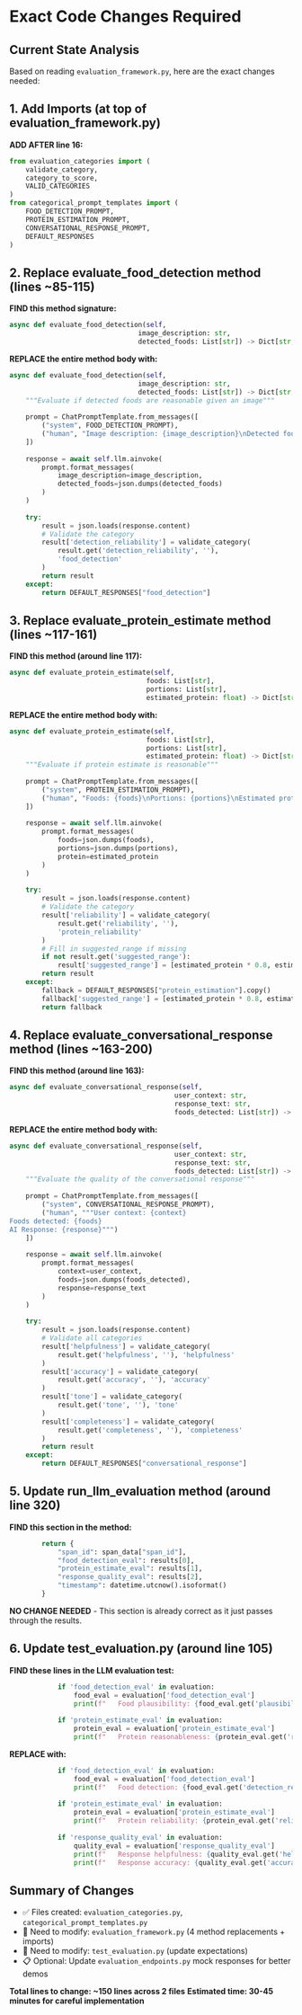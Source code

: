 # Exact Code Changes Required

## Current State Analysis
Based on reading `evaluation_framework.py`, here are the exact changes needed:

## 1. Add Imports (at top of evaluation_framework.py)
**ADD AFTER line 16:**
```python
from evaluation_categories import (
    validate_category, 
    category_to_score,
    VALID_CATEGORIES
)
from categorical_prompt_templates import (
    FOOD_DETECTION_PROMPT,
    PROTEIN_ESTIMATION_PROMPT, 
    CONVERSATIONAL_RESPONSE_PROMPT,
    DEFAULT_RESPONSES
)
```

## 2. Replace evaluate_food_detection method (lines ~85-115)

**FIND this method signature:**
```python
async def evaluate_food_detection(self, 
                                image_description: str,
                                detected_foods: List[str]) -> Dict[str, Any]:
```

**REPLACE the entire method body with:**
```python
async def evaluate_food_detection(self, 
                                image_description: str,
                                detected_foods: List[str]) -> Dict[str, Any]:
    """Evaluate if detected foods are reasonable given an image"""
    
    prompt = ChatPromptTemplate.from_messages([
        ("system", FOOD_DETECTION_PROMPT),
        ("human", "Image description: {image_description}\nDetected foods: {detected_foods}")
    ])
    
    response = await self.llm.ainvoke(
        prompt.format_messages(
            image_description=image_description,
            detected_foods=json.dumps(detected_foods)
        )
    )
    
    try:
        result = json.loads(response.content)
        # Validate the category
        result['detection_reliability'] = validate_category(
            result.get('detection_reliability', ''), 
            'food_detection'
        )
        return result
    except:
        return DEFAULT_RESPONSES["food_detection"]
```

## 3. Replace evaluate_protein_estimate method (lines ~117-161)

**FIND this method (around line 117):**
```python
async def evaluate_protein_estimate(self,
                                  foods: List[str],
                                  portions: List[str],
                                  estimated_protein: float) -> Dict[str, Any]:
```

**REPLACE the entire method body with:**
```python
async def evaluate_protein_estimate(self,
                                  foods: List[str],
                                  portions: List[str],
                                  estimated_protein: float) -> Dict[str, Any]:
    """Evaluate if protein estimate is reasonable"""
    
    prompt = ChatPromptTemplate.from_messages([
        ("system", PROTEIN_ESTIMATION_PROMPT),
        ("human", "Foods: {foods}\nPortions: {portions}\nEstimated protein: {protein}g")
    ])
    
    response = await self.llm.ainvoke(
        prompt.format_messages(
            foods=json.dumps(foods),
            portions=json.dumps(portions),
            protein=estimated_protein
        )
    )
    
    try:
        result = json.loads(response.content)
        # Validate the category
        result['reliability'] = validate_category(
            result.get('reliability', ''), 
            'protein_reliability'
        )
        # Fill in suggested_range if missing
        if not result.get('suggested_range'):
            result['suggested_range'] = [estimated_protein * 0.8, estimated_protein * 1.2]
        return result
    except:
        fallback = DEFAULT_RESPONSES["protein_estimation"].copy()
        fallback['suggested_range'] = [estimated_protein * 0.8, estimated_protein * 1.2]
        return fallback
```

## 4. Replace evaluate_conversational_response method (lines ~163-200)

**FIND this method (around line 163):**
```python
async def evaluate_conversational_response(self,
                                         user_context: str,
                                         response_text: str,
                                         foods_detected: List[str]) -> Dict[str, Any]:
```

**REPLACE the entire method body with:**
```python
async def evaluate_conversational_response(self,
                                         user_context: str,
                                         response_text: str,
                                         foods_detected: List[str]) -> Dict[str, Any]:
    """Evaluate the quality of the conversational response"""
    
    prompt = ChatPromptTemplate.from_messages([
        ("system", CONVERSATIONAL_RESPONSE_PROMPT),
        ("human", """User context: {context}
Foods detected: {foods}
AI Response: {response}""")
    ])
    
    response = await self.llm.ainvoke(
        prompt.format_messages(
            context=user_context,
            foods=json.dumps(foods_detected),
            response=response_text
        )
    )
    
    try:
        result = json.loads(response.content)
        # Validate all categories
        result['helpfulness'] = validate_category(
            result.get('helpfulness', ''), 'helpfulness'
        )
        result['accuracy'] = validate_category(
            result.get('accuracy', ''), 'accuracy'
        )
        result['tone'] = validate_category(
            result.get('tone', ''), 'tone'
        )
        result['completeness'] = validate_category(
            result.get('completeness', ''), 'completeness'
        )
        return result
    except:
        return DEFAULT_RESPONSES["conversational_response"]
```

## 5. Update run_llm_evaluation method (around line 320)

**FIND this section in the method:**
```python
        return {
            "span_id": span_data["span_id"],
            "food_detection_eval": results[0],
            "protein_estimate_eval": results[1],
            "response_quality_eval": results[2],
            "timestamp": datetime.utcnow().isoformat()
        }
```

**NO CHANGE NEEDED** - This section is already correct as it just passes through the results.

## 6. Update test_evaluation.py (around line 105)

**FIND these lines in the LLM evaluation test:**
```python
            if 'food_detection_eval' in evaluation:
                food_eval = evaluation['food_detection_eval']
                print(f"   Food plausibility: {food_eval.get('plausibility_score', 'N/A')}")
            
            if 'protein_estimate_eval' in evaluation:
                protein_eval = evaluation['protein_estimate_eval']
                print(f"   Protein reasonableness: {protein_eval.get('reasonableness_score', 'N/A')}")
```

**REPLACE with:**
```python
            if 'food_detection_eval' in evaluation:
                food_eval = evaluation['food_detection_eval']
                print(f"   Food detection: {food_eval.get('detection_reliability', 'N/A')}")
            
            if 'protein_estimate_eval' in evaluation:
                protein_eval = evaluation['protein_estimate_eval']
                print(f"   Protein reliability: {protein_eval.get('reliability', 'N/A')}")
                
            if 'response_quality_eval' in evaluation:
                quality_eval = evaluation['response_quality_eval']
                print(f"   Response helpfulness: {quality_eval.get('helpfulness', 'N/A')}")
                print(f"   Response accuracy: {quality_eval.get('accuracy', 'N/A')}")
```

## Summary of Changes
- ✅ Files created: `evaluation_categories.py`, `categorical_prompt_templates.py`
- 🔄 Need to modify: `evaluation_framework.py` (4 method replacements + imports)
- 🔄 Need to modify: `test_evaluation.py` (update expectations)
- 📋 Optional: Update `evaluation_endpoints.py` mock responses for better demos

**Total lines to change: ~150 lines across 2 files**
**Estimated time: 30-45 minutes for careful implementation**